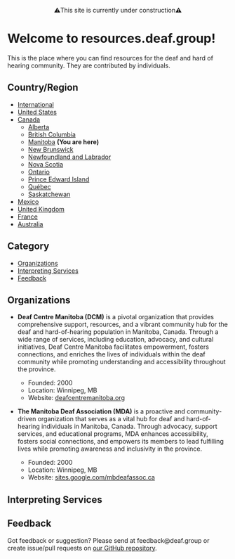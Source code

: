 <p style="text-align: center;">⚠️This site is currently under construction⚠️</p>

# Welcome to resources.deaf.group!
This is the place where you can find resources for the deaf and hard of hearing community. They are contributed by individuals.

## Country/Region

- [International]({{site.baseurl}}/)
- [United States]({{site.baseurl}}/unitedstates)
- [Canada]({{site.baseurl}}/canada)
   - [Alberta]({{site.baseurl}}/canada/alberta)
   - [British Columbia]({{site.baseurl}}/canada/britishcolumbia)
   - [Manitoba]({{site.baseurl}}/canada/manitoba) **(You are here)**
   - [New Brunswick]({{site.baseurl}}/canada/newbrunswick)
   - [Newfoundland and Labrador]({{site.baseurl}}/canada/newfoundlandandlabrador)
   - [Nova Scotia]({{site.baseurl}}/canada/novascotia)
   - [Ontario]({{site.baseurl}}/canada/ontario)
   - [Prince Edward Island]({{site.baseurl}}/canada/princeedwardisland)
   - [Québec]({{site.baseurl}}/canada/quebec)
   - [Saskatchewan]({{site.baseurl}}/canada/saskatchewan)
- [Mexico]({{site.baseurl}}/mexico)
- [United Kingdom]({{site.baseurl}}/unitedkingdom)
- [France]({{site.baseurl}}/france)
- [Australia]({{site.baseurl}}/australia)

## Category

- [Organizations](#organizations)
- [Interpreting Services](#interpreting-services)
- [Feedback](#feedback)

## Organizations

- **Deaf Centre Manitoba (DCM)** is a pivotal organization that provides comprehensive support, resources, and a vibrant community hub for the deaf and hard-of-hearing population in Manitoba, Canada. Through a wide range of services, including education, advocacy, and cultural initiatives, Deaf Centre Manitoba facilitates empowerment, fosters connections, and enriches the lives of individuals within the deaf community while promoting understanding and accessibility throughout the province.
  - Founded: 2000
  - Location: Winnipeg, MB
  - Website: [deafcentremanitoba.org](http://deafcentremanitoba.org/)

- **The Manitoba Deaf Association (MDA)** is a proactive and community-driven organization that serves as a vital hub for deaf and hard-of-hearing individuals in Manitoba, Canada. Through advocacy, support services, and educational programs, MDA enhances accessibility, fosters social connections, and empowers its members to lead fulfilling lives while promoting awareness and inclusivity in the province.
  - Founded: 2000
  - Location: Winnipeg, MB
  - Website: [sites.google.com/mbdeafassoc.ca](https://sites.google.com/mbdeafassoc.ca/manitobadeafassociation/home)

## Interpreting Services

## Feedback
Got feedback or suggestion? Please send at <!-- fsdvwqs -->feed<!-- asdzxcwqe -->back<!-- zndoasdifg -->@<!-- dsafasdf  -->deaf.<!-- bncjdhsatuy -->group or create issue/pull requests on [our GitHub repository](https://github.com/BatteryDie/resources.deaf.group).